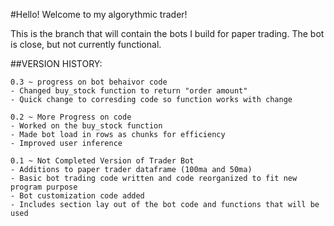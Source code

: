 #Hello! Welcome to my algorythmic trader!

This is the branch that will contain the bots I build for paper trading.
The bot is close, but not currently functional. 


##VERSION HISTORY:

```
0.3 ~ progress on bot behaivor code
- Changed buy_stock function to return "order amount"
- Quick change to corresding code so function works with change
```

```
0.2 ~ More Progress on code
- Worked on the buy_stock function
- Made bot load in rows as chunks for efficiency
- Improved user inference
```

```
0.1 ~ Not Completed Version of Trader Bot
- Additions to paper trader dataframe (100ma and 50ma)
- Basic bot trading code written and code reorganized to fit new program purpose
- Bot customization code added
- Includes section lay out of the bot code and functions that will be used
```
